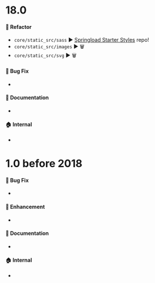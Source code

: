 # 18.0

#### :nail_care: Refactor
* `core/static_src/sass` :arrow_forward: [Springload Starter Styles](springload/frontend-starter-styles) repo!
* `core/static_src/images` :arrow_forward:  :wastebasket: 
* `core/static_src/svg` :arrow_forward:  :wastebasket:

#### :bug: Bug Fix
* 
#### :memo: Documentation
* 
#### :house: Internal
* 


# 1.0 before 2018

#### :bug: Bug Fix
* 
#### :nail_care: Enhancement
* 
#### :memo: Documentation
* 
#### :house: Internal
* 
